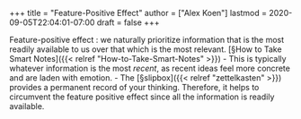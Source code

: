 +++
title = "Feature-Positive Effect"
author = ["Alex Koen"]
lastmod = 2020-09-05T22:04:01-07:00
draft = false
+++

Feature-positive effect
: we naturally prioritize information that is the most readily available to us over that which is the most relevant. [§How to Take Smart Notes]({{< relref "How-to-Take-Smart-Notes" >}})
    -   This is typically whatever information is the most _recent_, as recent ideas feel more concrete and are laden with emotion.
    -   The [§slipbox]({{< relref "zettelkasten" >}}) provides a permanent record of your thinking. Therefore, it helps to circumvent the feature positive effect since all the information is readily available.
